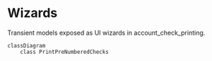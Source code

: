 # Wizards

Transient models exposed as UI wizards in account_check_printing.

```mermaid
classDiagram
    class PrintPreNumberedChecks
```

